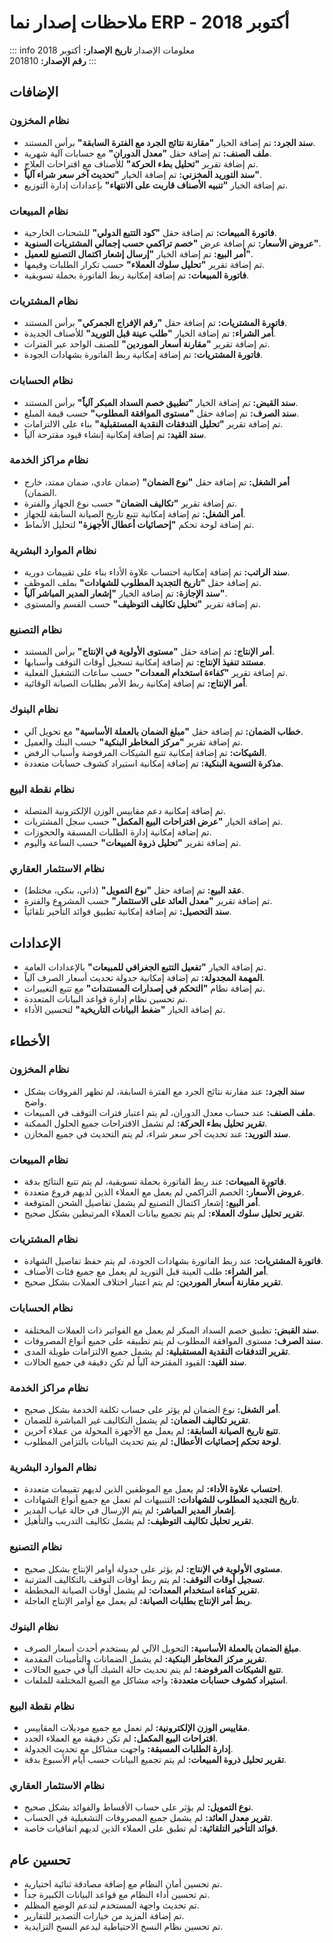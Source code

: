 <rtl>

# ملاحظات إصدار نما ERP - أكتوبر 2018

::: info معلومات الإصدار
**تاريخ الإصدار:** أكتوبر 2018  
**رقم الإصدار:** 201810
:::

## الإضافات

### نظام المخزون
- **سند الجرد:** تم إضافة الخيار **"مقارنة نتائج الجرد مع الفترة السابقة"** برأس المستند.
- **ملف الصنف:** تم إضافة حقل **"معدل الدوران"** مع حسابات آلية شهرية.
- تم إضافة تقرير **"تحليل بطء الحركة"** للأصناف مع اقتراحات العلاج.
- **سند التوريد المخزني:** تم إضافة الخيار **"تحديث آخر سعر شراء آلياً"**.
- تم إضافة الخيار **"تنبيه الأصناف قاربت على الانتهاء"** بإعدادات إدارة التوزيع.

### نظام المبيعات
- **فاتورة المبيعات:** تم إضافة حقل **"كود التتبع الدولي"** للشحنات الخارجية.
- **عروض الأسعار:** تم إضافة عرض **"خصم تراكمي حسب إجمالي المشتريات السنوية"**.
- **أمر البيع:** تم إضافة الخيار **"إرسال إشعار اكتمال التصنيع للعميل"**.
- تم إضافة تقرير **"تحليل سلوك العملاء"** حسب تكرار الطلبات وقيمها.
- **فاتورة المبيعات:** تم إضافة إمكانية ربط الفاتورة بحملة تسويقية.

### نظام المشتريات
- **فاتورة المشتريات:** تم إضافة حقل **"رقم الإفراج الجمركي"** برأس المستند.
- **أمر الشراء:** تم إضافة الخيار **"طلب عينة قبل التوريد"** للأصناف الجديدة.
- تم إضافة تقرير **"مقارنة أسعار الموردين"** للصنف الواحد عبر الفترات.
- **فاتورة المشتريات:** تم إضافة إمكانية ربط الفاتورة بشهادات الجودة.

### نظام الحسابات
- **سند القبض:** تم إضافة الخيار **"تطبيق خصم السداد المبكر آلياً"** برأس المستند.
- **سند الصرف:** تم إضافة حقل **"مستوى الموافقة المطلوب"** حسب قيمة المبلغ.
- تم إضافة تقرير **"تحليل التدفقات النقدية المستقبلية"** بناء على الالتزامات.
- **سند القيد:** تم إضافة إمكانية إنشاء قيود مقترحة آلياً.

### نظام مراكز الخدمة
- **أمر الشغل:** تم إضافة حقل **"نوع الضمان"** (ضمان عادي، ضمان ممتد، خارج الضمان).
- تم إضافة تقرير **"تكاليف الضمان"** حسب نوع الجهاز والفترة.
- **أمر الشغل:** تم إضافة إمكانية تتبع تاريخ الصيانة السابقة للجهاز.
- تم إضافة لوحة تحكم **"إحصائيات أعطال الأجهزة"** لتحليل الأنماط.

### نظام الموارد البشرية
- **سند الراتب:** تم إضافة إمكانية احتساب علاوة الأداء بناء على تقييمات دورية.
- تم إضافة حقل **"تاريخ التجديد المطلوب للشهادات"** بملف الموظف.
- **سند الإجازة:** تم إضافة الخيار **"إشعار المدير المباشر آلياً"**.
- تم إضافة تقرير **"تحليل تكاليف التوظيف"** حسب القسم والمستوى.

### نظام التصنيع
- **أمر الإنتاج:** تم إضافة حقل **"مستوى الأولوية في الإنتاج"** برأس المستند.
- **مستند تنفيذ الإنتاج:** تم إضافة إمكانية تسجيل أوقات التوقف وأسبابها.
- تم إضافة تقرير **"كفاءة استخدام المعدات"** حسب ساعات التشغيل الفعلية.
- **أمر الإنتاج:** تم إضافة إمكانية ربط الأمر بطلبات الصيانة الوقائية.

### نظام البنوك
- **خطاب الضمان:** تم إضافة حقل **"مبلغ الضمان بالعملة الأساسية"** مع تحويل آلي.
- تم إضافة تقرير **"مركز المخاطر البنكية"** حسب البنك والعميل.
- **الشيكات:** تم إضافة إمكانية تتبع الشيكات المرفوضة وأسباب الرفض.
- **مذكرة التسوية البنكية:** تم إضافة إمكانية استيراد كشوف حسابات متعددة.

### نظام نقطة البيع
- تم إضافة إمكانية دعم مقاييس الوزن الإلكترونية المتصلة.
- تم إضافة الخيار **"عرض اقتراحات البيع المكمل"** حسب سجل المشتريات.
- تم إضافة إمكانية إدارة الطلبات المسبقة والحجوزات.
- تم إضافة تقرير **"تحليل ذروة المبيعات"** حسب الساعة واليوم.

### نظام الاستثمار العقاري
- **عقد البيع:** تم إضافة حقل **"نوع التمويل"** (ذاتي، بنكي، مختلط).
- تم إضافة تقرير **"معدل العائد على الاستثمار"** حسب المشروع والفترة.
- **سند التحصيل:** تم إضافة إمكانية تطبيق فوائد التأخير تلقائياً.

## الإعدادات

- تم إضافة الخيار **"تفعيل التتبع الجغرافي للمبيعات"** بالإعدادات العامة.
- **المهمة المجدولة:** تم إضافة إمكانية جدولة تحديث أسعار الصرف آلياً.
- تم إضافة نظام **"التحكم في إصدارات المستندات"** مع تتبع التغييرات.
- تم تحسين نظام إدارة قواعد البيانات المتعددة.
- تم إضافة الخيار **"ضغط البيانات التاريخية"** لتحسين الأداء.

## الأخطاء

### نظام المخزون
- **سند الجرد:** عند مقارنة نتائج الجرد مع الفترة السابقة، لم تظهر الفروقات بشكل واضح.
- **ملف الصنف:** عند حساب معدل الدوران، لم يتم اعتبار فترات التوقف في المبيعات.
- **تقرير تحليل بطء الحركة:** لم تشمل الاقتراحات جميع الحلول الممكنة.
- **سند التوريد:** عند تحديث آخر سعر شراء، لم يتم التحديث في جميع المخازن.

### نظام المبيعات
- **فاتورة المبيعات:** عند ربط الفاتورة بحملة تسويقية، لم يتم تتبع النتائج بدقة.
- **عروض الأسعار:** الخصم التراكمي لم يعمل مع العملاء الذين لديهم فروع متعددة.
- **أمر البيع:** إشعار اكتمال التصنيع لم يشمل تفاصيل الشحن المتوقعة.
- **تقرير تحليل سلوك العملاء:** لم يتم تجميع بيانات العملاء المرتبطين بشكل صحيح.

### نظام المشتريات
- **فاتورة المشتريات:** عند ربط الفاتورة بشهادات الجودة، لم يتم حفظ تفاصيل الشهادة.
- **أمر الشراء:** طلب العينة قبل التوريد لم يعمل مع جميع فئات الأصناف.
- **تقرير مقارنة أسعار الموردين:** لم يتم اعتبار اختلاف العملات بشكل صحيح.

### نظام الحسابات
- **سند القبض:** تطبيق خصم السداد المبكر لم يعمل مع الفواتير ذات العملات المختلفة.
- **سند الصرف:** مستوى الموافقة المطلوب لم يتم تطبيقه على جميع أنواع المصروفات.
- **تقرير التدفقات النقدية المستقبلية:** لم يشمل جميع الالتزامات طويلة المدى.
- **سند القيد:** القيود المقترحة آلياً لم تكن دقيقة في جميع الحالات.

### نظام مراكز الخدمة
- **أمر الشغل:** نوع الضمان لم يؤثر على حساب تكلفة الخدمة بشكل صحيح.
- **تقرير تكاليف الضمان:** لم يشمل التكاليف غير المباشرة للضمان.
- **تتبع تاريخ الصيانة السابقة:** لم يعمل مع الأجهزة المحولة من عملاء آخرين.
- **لوحة تحكم إحصائيات الأعطال:** لم يتم تحديث البيانات بالتزامن المطلوب.

### نظام الموارد البشرية
- **احتساب علاوة الأداء:** لم يعمل مع الموظفين الذين لديهم تقييمات متعددة.
- **تاريخ التجديد المطلوب للشهادات:** التنبيهات لم تعمل مع جميع أنواع الشهادات.
- **إشعار المدير المباشر:** لم يتم الإرسال في حالة غياب المدير.
- **تقرير تحليل تكاليف التوظيف:** لم يشمل تكاليف التدريب والتأهيل.

### نظام التصنيع
- **مستوى الأولوية في الإنتاج:** لم يؤثر على جدولة أوامر الإنتاج بشكل صحيح.
- **تسجيل أوقات التوقف:** لم يتم ربط أوقات التوقف بالتكاليف المترتبة.
- **تقرير كفاءة استخدام المعدات:** لم يشمل أوقات الصيانة المخططة.
- **ربط أمر الإنتاج بطلبات الصيانة:** لم يعمل مع أوامر الإنتاج العاجلة.

### نظام البنوك
- **مبلغ الضمان بالعملة الأساسية:** التحويل الآلي لم يستخدم أحدث أسعار الصرف.
- **تقرير مركز المخاطر البنكية:** لم يشمل الضمانات والتأمينات المقدمة.
- **تتبع الشيكات المرفوضة:** لم يتم تحديث حالة الشيك آلياً في جميع الحالات.
- **استيراد كشوف حسابات متعددة:** واجه مشاكل مع الصيغ المختلفة للملفات.

### نظام نقطة البيع
- **مقاييس الوزن الإلكترونية:** لم تعمل مع جميع موديلات المقاييس.
- **اقتراحات البيع المكمل:** لم تكن دقيقة مع العملاء الجدد.
- **إدارة الطلبات المسبقة:** واجهت مشاكل مع تحديث الجدولة.
- **تقرير تحليل ذروة المبيعات:** لم يتم تجميع البيانات حسب أيام الأسبوع بدقة.

### نظام الاستثمار العقاري
- **نوع التمويل:** لم يؤثر على حساب الأقساط والفوائد بشكل صحيح.
- **تقرير معدل العائد:** لم يشمل جميع المصروفات التشغيلية في الحساب.
- **فوائد التأخير التلقائية:** لم تطبق على العملاء الذين لديهم اتفاقيات خاصة.

## تحسين عام

- تم تحسين أمان النظام مع إضافة مصادقة ثنائية اختيارية.
- تم تحسين أداء النظام مع قواعد البيانات الكبيرة جداً.
- تم تحديث واجهة المستخدم لتدعم الوضع المظلم.
- تم إضافة المزيد من خيارات التصدير للتقارير.
- تم تحسين نظام النسخ الاحتياطية ليدعم النسخ التزايدية.

</rtl>
